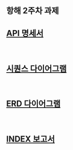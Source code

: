 ## 항해 2주차 과제

## [API 명세서](https://app.swaggerhub.com/apis-docs/cucu7103/server/0.0.1)

<br>

## [시퀀스 다이어그램](https://github.com/CUCU7103/hhplus-server-java/blob/second-assignment/docs/%EC%8B%9C%ED%80%80%EC%8A%A4%EB%8B%A4%EC%9D%B4%EC%96%B4%EA%B7%B8%EB%9E%A8.md)

<br>

## [ERD 다이어그램](https://github.com/CUCU7103/hhplus-server-java/blob/second-assignment/docs/ERD.md)

<br>

## [INDEX 보고서](https://tame-board-bb2.notion.site/4-1d89bafd176180f5a66ae4ccede0c5b7?pvs=4)
